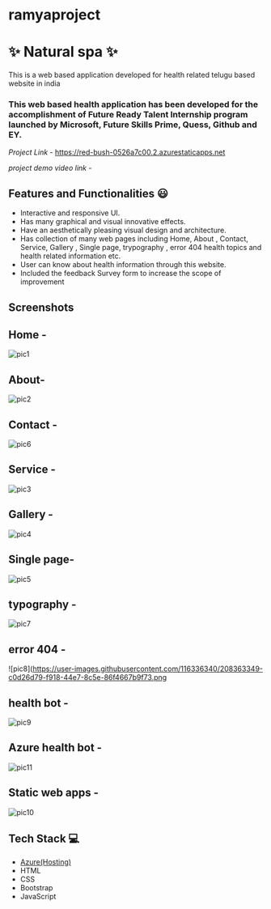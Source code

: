 # ramyaproject
# ✨ Natural spa ✨

This is a web based application developed for health related telugu based website in india

### This web based health application has been developed for the accomplishment of Future Ready Talent Internship program launched by Microsoft, Future Skills Prime, Quess, Github and EY.


*Project Link* - https://red-bush-0526a7c00.2.azurestaticapps.net

*project demo video link* -

## Features and Functionalities 😃

- Interactive and responsive UI.
- Has many graphical and visual innovative effects.
- Have an aesthetically pleasing visual design and architecture.
- Has collection of many web pages including Home, About , Contact, Service, Gallery , Single page, trypography , error 404  health topics and health related information etc.
- User can know about health information through this website.
- Included the feedback Survey form to increase the scope of improvement 

## Screenshots

## Home -
![pic1](https://user-images.githubusercontent.com/116336340/208362866-7e31b090-f160-484e-9645-f8111c3be7bd.png)





## About-
![pic2](https://user-images.githubusercontent.com/116336340/208362967-bb634d3e-8b1f-456f-86de-3bc42247a11d.png)





## Contact -
![pic6](https://user-images.githubusercontent.com/116336340/208363240-2f2b42e3-f652-4cd8-99b7-f4acc508499d.png)








## Service -
![pic3](https://user-images.githubusercontent.com/116336340/208363029-19882b62-7470-4fa8-8507-c4654d32ea68.png)







## Gallery -
![pic4](https://user-images.githubusercontent.com/116336340/208363118-0e28c7c6-3c7e-462c-8e1d-449f6b4597e0.png)









## Single page-
![pic5](https://user-images.githubusercontent.com/116336340/208363186-32693973-928c-4afa-9488-52d0eef1fb54.png)








## typography -
![pic7](https://user-images.githubusercontent.com/116336340/208364915-c5685dc7-a8ac-4341-a1b2-66bcc307c4cc.png)



## error 404 -
![pic8](https://user-images.githubusercontent.com/116336340/208363349-c0d26d79-f918-44e7-8c5e-86f4667b9f73.png






## health bot -
![pic9](https://user-images.githubusercontent.com/116336340/208363405-7f73df6d-d383-4bea-baf2-14e8088e9030.png)







## Azure health bot -
![pic11](https://user-images.githubusercontent.com/116336340/208363856-68f55f5b-b95b-4455-9e1f-6b7944ee84ee.png)







## Static web apps -
![pic10](https://user-images.githubusercontent.com/116336340/208363618-97b6bf96-d4ff-4863-9cb8-746f371fb101.png)








## Tech Stack 💻

- [Azure(Hosting)](https://azure.microsoft.com/en-in/features/azure-portal/)
- HTML
- CSS
- Bootstrap
- JavaScript
